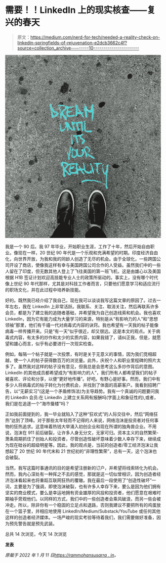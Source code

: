 # 需要！！LinkedIn 上的现实核查——复兴的春天

> 原文：<https://medium.com/nerd-for-tech/needed-a-reality-check-on-linkedin-springfields-of-rejuvenation-e2dcb3662c4f?source=collection_archive---------10----------------------->

![](img/7c83ea7d8f3f1110af689ed27a46931d.png)

我是一个 90 后。我 97 年毕业，开始职业生涯，工作了十年，然后开始自由职业。像现在一样，20 世纪 90 年代是一个乐观和充满希望的时期。印度经济自由化，向世界开放，为我和我的同龄人创造了无尽的机会。由于全球化，一些跨国公司开设了商店，使像我这样有幸与美国跨国公司合作的人受益。虽然我们中的一些人留在了印度，但无数其他人登上了飞往美国的第一班飞机，这是由雄心以及美国根据 H1B 签证计划欢迎高技能专业人士的政策所驱动的。事实上，没有哪个时代像上世纪 90 年代那样，尤其是对科技工作者而言，只要他们愿意学习和适应流行的职场文化，并在此过程中培养新技能。

好的。既然我已经介绍了我自己，现在我可以谈谈我写这篇文章的原因了。过去一年左右，我在 LinkedIn 上非常活跃。我联系、关注、取消关注，然后再联系许多会员，都是为了建立我的追随者基础，并希望我为自己创造线索和机会。我也喜欢 LinkedIn，因为它有能力成为大量学习的来源，特别是从“有影响力的人”和“思想领袖”那里，他们有千禧一代对病毒式内容的诀窍。我也希望有一天我的帖子能像病毒一样传播开来。只是“有一天”似乎很近，却又很远。这是本文的观点。关于病毒式内容，有太多的炒作和太少的实质内容，如果我错了，请纠正我，但是，就愿望和雄心而言，似乎有必要进行一次现实检查。

例如，每隔一个帖子就是一次投票，有时是关于无意义的事情，因为我们竞相超越，使一个人的帖子获得数百万的浏览量。此外，庆祝个人和职业里程碑的照片太多了。虽然我对这样的帖子没有意见，但我总是会思考这么多炒作背后的意图。LinkedIn 的其他成员都希望成为“有影响力的人”，我们所有人都希望我们的帖子被喜欢、评论和分享，以便“更好地传播”。好吧。有野心是好事。然而，我们中有多少人将病毒式的帖子转化为付费机会，并找到了体面的高薪客户。我看到招聘广告，以“无薪实习”(这是一个矛盾修饰法)为主导趋势。我有一个真诚的问题要问我的 LinkedIn 会员:在 LinkedIn 上建立关系网有报酬吗(字面上和象征性的),或者，我们是在追逐一个“海市蜃楼”吗？

正如我前面提到的，我一毕业就陷入了这种“狂欢式”的人际交往中，然后“网络狂热”达到了顶峰。对于那些太年轻而不记得的人来说，网络泡沫是投资者对任何事物的狂热追求。这意味着热钱大举涌入初创企业和现在所谓的独角兽企业。不用说，泡沫在 911 前后破裂，让许多人身无分文，无家可归。资本主义的自然繁荣-萧条周期抓住了创始人和投资者，尽管创造性破坏意味着少数人幸存下来，继续成为现在硅谷的超级明星等。因此，我的观点是，当前的创造者/零工经济泡沫让我想起了 20 世纪 90 年代末和 21 世纪初的“非理性繁荣”，总有一天，这个泡沫也会破裂。

当然，我写这篇时事通讯的目的是希望注册新的订户，并希望将线索转化为机会。然而，我内心深处有一种挥之不去的感觉，那就是这一切似曾相识，因为创造者经济泡沫看起来也将重蹈互联网狂热的覆辙。我在最后一段使用了“创造性破坏”一词，主要是为了强调，即使泡沫破裂，也有许多人幸存下来，要么是因为他们拥有坚实的商业模式，要么是幸运地拥有资金雄厚的风投和投资者，他们愿意在艰难时期袖手旁观他们。以同样的方式，我们中的一些创造者会乘风破浪，而另一些会被冲走。所以，除非你有一个稳固的立足点和退路，否则我建议不要把所有的鸡蛋放在一个篮子里，并相应地使用 LinkedIn/Medium/Substack/YouTube 或任何其他这样的创造者经济媒体。一场严峻的现实考验等待着我们，我们需要做好准备，因为预先警告就是预先武装。

总共 14 次浏览，今天 14 次浏览

**发表**

*原载于 2022 年 1 月 11 日*[*https://rammohansusarra . in*](https://rammohansusarla.in/2022/01/11/neededa-reality-check-on-linkedin/)*。*